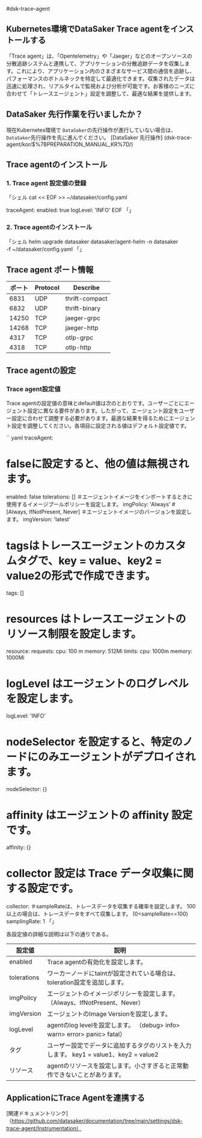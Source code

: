 #dsk-trace-agent

## Kubernetes環境でDataSaker Trace agentをインストールする

「Trace agent」は、「Opentelemetry」や「Jaeger」などのオープンソースの分散追跡システムと連携して、アプリケーションの分散追跡データを収集します。これにより、アプリケーション内のさまざまなサービス間の通信を追跡し、パフォーマンスのボトルネックを特定して最適化できます。収集されたデータは迅速に処理され、リアルタイムで監視および分析が可能です。お客様のニーズに合わせて「トレースエージェント」設定を調整して、最適な結果を提供します。

## DataSaker 先行作業を行いましたか？

現在Kubernetes環境で `DataSaker`の先行操作が進行していない場合は、 `DataSaker`先行操作を先に進んでください。 [DataSaker 先行操作] (dsk-trace-agent/kor/$%7BPREPARATION\_MANUAL\_KR%7D/)

## Trace agentのインストール

### 1. Trace agent 設定値の登録

「シェル
cat << EOF >> ~/datasaker/config.yaml

traceAgent:
  enabled: true
  logLevel: 'INFO'
EOF
「」

### 2. Trace agentのインストール

「シェル
helm upgrade datasaker datasaker/agent-helm -n datasaker \
  -f ~/datasaker/config.yaml
「」

## Trace agent ポート情報

|ポート| Protocol | Describe |
| ----- | -------- | -------------- |
| 6831 | UDP | thrift-compact |
| 6832 | UDP | thrift-binary |
| 14250 | TCP | jaeger-grpc |
| 14268 | TCP | jaeger-http |
| 4317 | TCP | otlp-grpc |
| 4318 | TCP | otlp-http |

## Trace agentの設定

### Trace agent設定値

Trace agentの設定値の意味とdefault値は次のとおりです。ユーザーごとにエージェント設定に異なる要件があります。したがって、エージェント設定をユーザー設定に合わせて調整する必要があります。最適な結果を得るためにエージェント設定を調整してください。各項目に設定される値はデフォルト設定値です。

`` yaml
traceAgent:
  # falseに設定すると、他の値は無視されます。
  enabled: false
  tolerations: []
  ＃エージェントイメージをインポートするときに使用するイメージプールポリシーを設定します。
  imgPolicy: 'Always' # [Always, IfNotPresent, Never]
  ＃エージェントイメージのバージョンを設定します。
  imgVersion: 'latest'
  # tagsはトレースエージェントのカスタムタグで、key = value、key2 = value2の形式で作成できます。
  tags: []
  # resources はトレースエージェントのリソース制限を設定します。
  resource:
    requests:
      cpu: 100 m
      memory: 512Mi
    limits:
      cpu: 1000m
      memory: 1000Mi
  # logLevel はエージェントのログレベルを設定します。
  logLevel: 'INFO'
  # nodeSelector を設定すると、特定のノードにのみエージェントがデプロイされます。
  nodeSelector: {}
  # affinity はエージェントの affinity 設定です。
  affinity: {}
  # collector 設定は Trace データ収集に関する設定です。
  collector:
    ＃sampleRateは、トレースデータを収集する確率を設定します。 100以上の場合は、トレースデータをすべて収集します。 (0<sampleRate<=100)
    samplingRate: 1
「」

各設定値の詳細な説明は以下の通りである。

|設定値|説明
| ----------- | ----------------------------------------------------------------------- |
| enabled | Trace agentの有効化を設定します。 |
| tolerations |ワーカーノードにtaintが設定されている場合は、toleration設定を追加します。 |
| imgPolicy |エージェントのイメージポリシーを設定します。 （Always、IfNotPresent、Never）|
| imgVersion |エージェントのImage Versionを設定します。 |
| logLevel | agentのlog levelを設定します。 （debug> info> warn> error> panic> fatal）|
|タグ|ユーザー設定でデータに追加するタグのリストを入力します。 key1 = value1、key2 = value2 |
|リソース| agentのリソースを設定します。小さすぎると正常動作できないことがあります。 |

## ApplicationにTrace Agentを連携する

[関連ドキュメントリンク]（https://github.com/datasaker/documentation/tree/main/settings/dsk-trace-agent/Instrumentation）